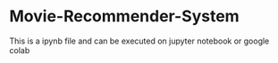 # Movie-Recommender-System
This is a ipynb file and can be executed on jupyter notebook or google colab
